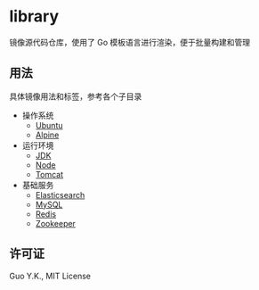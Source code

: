 # library
镜像源代码仓库，使用了 Go 模板语言进行渲染，便于批量构建和管理

## 用法

具体镜像用法和标签，参考各个子目录

* 操作系统
    * [Ubuntu](https://github.com/acicn/library/tree/latest/ubuntu)
    * [Alpine](https://github.com/acicn/library/tree/latest/alpine)
* 运行环境
    * [JDK](https://github.com/acicn/library/tree/latest/jdk)
    * [Node](https://github.com/acicn/library/tree/latest/node)
    * [Tomcat](https://github.com/acicn/library/tree/latest/tomcat)
* 基础服务
    * [Elasticsearch](https://github.com/acicn/library/tree/latest/elasticsearch)
    * [MySQL](https://github.com/acicn/library/tree/latest/mysql)
    * [Redis](https://github.com/acicn/library/tree/latest/redis)
    * [Zookeeper](https://github.com/acicn/library/tree/latest/zookeeper)

## 许可证

Guo Y.K., MIT License
